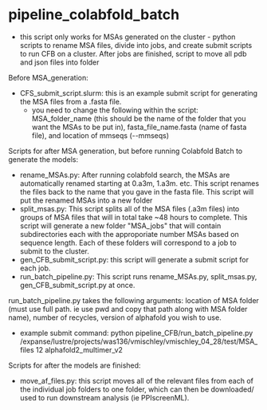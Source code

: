 # pipeline_colabfold_batch
- this script only works for MSAs generated on the cluster - 
python scripts to rename MSA files, divide into jobs, and create submit scripts to run CFB on a cluster. After jobs are finished, script to move all pdb and json files into folder

Before MSA_generation:
- CFS_submit_script.slurm: this is an example submit script for generating the MSA files from a .fasta file.
  - you need to change the following within the script: MSA_folder_name (this should be the name of the folder that you want the MSAs to be put in), fasta_file_name.fasta (name of fasta file), and location of mmseqs (--mmseqs)

Scripts for after MSA generation, but before running Colabfold Batch to generate the models:
- rename_MSAs.py: After running colabfold search, the MSAs are automatically renamed starting at 0.a3m, 1.a3m. etc. This script renames the files back to the name that you gave in the fasta file. This script will put the renamed MSAs into a new folder
- split_msas.py: This script splits all of the MSA files (.a3m files) into groups of MSA files that will in total take ~48 hours to complete. This script will generate a new folder "MSA_jobs" that will contain subdirectories each with the approporiate number MSAs based on sequence length. Each of these folders will correspond to a job to submit to the cluster. 
- gen_CFB_submit_script.py: this script will generate a submit script for each job.
- run_batch_pipeline.py: This script runs rename_MSAs.py,  split_msas.py, gen_CFB_submit_script.py at once. 

run_batch_pipeline.py takes the following arguments: location of MSA folder (must use full path. ie use pwd and copy that path along with MSA folder name), number of recycles, version of alphafold you wish to use. 
- example submit command: python pipeline_CFB/run_batch_pipeline.py /expanse/lustre/projects/was136/vmischley/vmischley_04_28/test/MSA_files 12 alphafold2_multimer_v2

Scripts for after the models are finished:
- move_af_files.py: this script moves all of the relevant files from each of the individual job folders to one folder, which can then be downloaded/ used to run downstream analysis (ie PPIscreenML).

  
